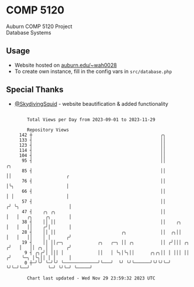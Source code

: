 # COMP 5120
Auburn COMP 5120 Project  
Database Systems

## Usage
- Website hosted on [auburn.edu/~wah0028](https://webhome.auburn.edu/~wah0028/)
- To create own instance, fill in the config vars in `src/database.php`

## Special Thanks
- [@SkydivingSquid](https://github.com/SkydivingSquid) - website beautification & added functionality

```

        Total Views per Day from 2023-09-01 to 2023-11-29

        Repository Views
     142 ┼                                                 ╭╮
     133 ┤                                                 ││
     123 ┤                                                 ││
     114 ┤                                                 ││
     104 ┤                                                 ││
      95 ┤                                                 ││              ╭╮
      85 ┤                                                 ││              ││                     ╭
      76 ┤                                                 ││              │╰╮                    │
      66 ┤                                                 ││              │ │                    │
      57 ┤                                                 ││             ╭╯ ╰╮                   │
      47 ┤    ╭╮ ╭╮                                        ││             │   │   ╭╮     ╭╮       │
      38 ┤    ││ ││                                        ││    ╭╮       │   │   ││    ╭╯│       │
      28 ┤    ││ ││                         ╭╮             ││  ╭╮││       │   │   ││    │ │      ╭╯
      19 ┤    ││ ││╭─╮             ╭╮   ╭─╮ ││ ╭╮          ││ ╭╯│││ ╭╮   ╭╯   │   ││ ╭╮ │ │     ╭╯
       9 ┤ ╭╮╭╯│ │││ │             ││   │ ╰╮│╰╮││      ╭╮╭╮││ │ │││ ││  ╭╯    ╰─╮ │╰╮││ │ │     │
       0 ┼─╯╰╯ ╰─╯╰╯ ╰─────────────╯╰───╯  ╰╯ ╰╯╰──────╯╰╯╰╯╰─╯ ╰╯╰─╯╰──╯       ╰─╯ ╰╯╰─╯ ╰─────╯

        Chart last updated - Wed Nov 29 23:59:32 2023 UTC
        
```
